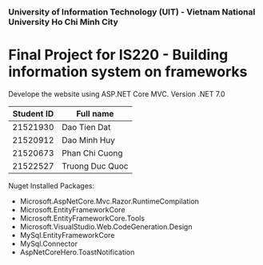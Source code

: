 ### University of Information Technology (UIT) - Vietnam National University Ho Chi Minh City
# Final Project for IS220 - Building information system on frameworks

Develope the website using ASP.NET Core MVC. Version .NET 7.0

| Student ID | Full name |
|---|---|
| 21521930 | Dao Tien Dat |
| 21520912 | Dao Minh Huy |
| 21520673 | Phan Chi Cuong |
| 21522527 | Truong Duc Quoc |

Nuget Installed Packages:
- Microsoft.AspNetCore.Mvc.Razor.RuntimeCompilation
- Microsoft.EntityFrameworkCore
- Microsoft.EntityFrameworkCore.Tools
- Microsoft.VisualStudio.Web.CodeGeneration.Design
- MySql.EntityFrameworkCore
- MySql.Connector
- AspNetCoreHero.ToastNotification
